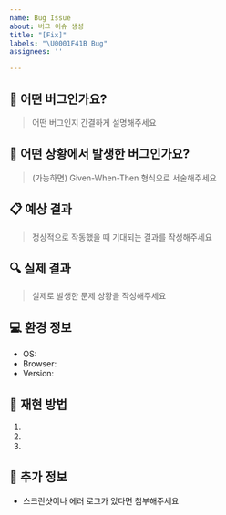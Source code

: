 ```yaml
---
name: Bug Issue
about: 버그 이슈 생성
title: "[Fix]"
labels: "\U0001F41B Bug"
assignees: ''

---
```


## 🐞 어떤 버그인가요?
> 어떤 버그인지 간결하게 설명해주세요

## 🤔 어떤 상황에서 발생한 버그인가요?
> (가능하면) Given-When-Then 형식으로 서술해주세요

## 📋 예상 결과
> 정상적으로 작동했을 때 기대되는 결과를 작성해주세요

## 🔍 실제 결과
> 실제로 발생한 문제 상황을 작성해주세요

## 💻 환경 정보
- OS:
- Browser:
- Version:

## 📱 재현 방법
1. 
2. 
3. 

## 📎 추가 정보
- 스크린샷이나 에러 로그가 있다면 첨부해주세요
